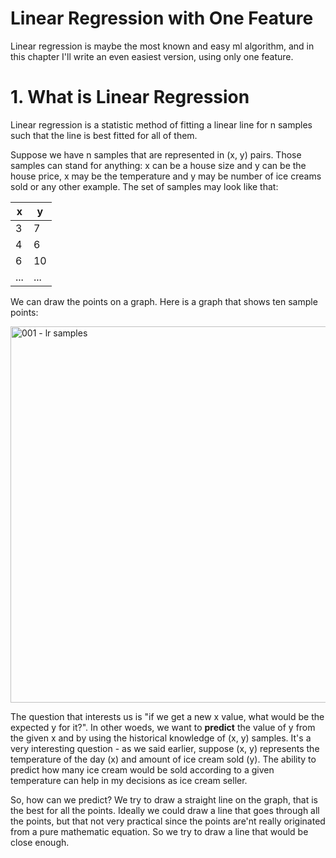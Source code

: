 # Linear Regression with One Feature

Linear regression is maybe the most known and easy ml algorithm, and in this chapter I'll write an even easiest version, using only one feature.

# 1. What is Linear Regression

Linear regression is a statistic method of fitting a linear line for n samples such that the line is best fitted for all of them. 

Suppose we have n samples that are represented in (x, y) pairs. Those samples can stand for anything: x can be a house size and y can be the house price, x may be the temperature and y may be number of ice creams sold or any other example. The set of samples may look like that:

|x|y|
|--|--|
|3|7|
|4|6|
|6|10|
|...|...|

We can draw the points on a graph. Here is a graph that shows ten sample points:

<img width="602" alt="001 - lr samples" src="https://user-images.githubusercontent.com/10141163/192054023-b01c91c1-da6f-4937-831a-b2f437b67109.png">

The question that interests us is "if we get a new x value, what would be the expected y for it?". In other woeds, we want to **predict** the value of y from the given x and by using the historical knowledge of (x, y) samples. It's a very interesting question - as we said earlier, suppose (x, y) represents the temperature of the day (x) and amount of ice cream sold (y). The ability to predict how many ice cream would be sold according to a given temperature can help in my decisions as ice cream seller.

So, how can we predict? We try to draw a straight line on the graph, that is the best for all the points. Ideally we could draw a line that goes through all the points, but that not very practical since the points are'nt really originated from a pure mathematic equation. So we try to draw a line that would be close enough.
